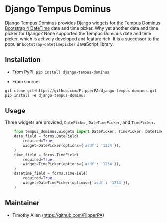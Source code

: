 # Django Tempus Dominus

Django Tempus Dominus provides Django widgets for the [Tempus Dominus Bootstrap 4 DateTime](https://tempusdominus.github.io/bootstrap-4/ "Tempus Dominus") date and time picker. Why yet another date and time picker for Django? None supported the Tempus Dominus date and time picker, which is actively developed and feature rich. It is a successor to the popular `bootstrap-datetimepicker` JavaScript library.

## Installation

* From PyPI: `pip install django-tempus-dominus`

* From source:

```python
git clone git+https://github.com/FlipperPA/django-tempus-dominus.git
pip install -e django-tempus-dominus
```

## Usage

Three widgets are provided, `DatePicker`, `DateTimePicker`, and `TimePicker`.

```python
    from tempus_dominus.widgets import DatePicker, TimePicker, DateTimePicker
    date_field = forms.DateField(
        required=True,
        widget=DatePicker(options={'asdf': '1234'}),
    )
    time_field = forms.TimeField(
        required=True,
        widget=TimePicker(options={'asdf': '1234'}),
    )
    datetime_field = forms.TimeField(
        required=True,
        widget=DateTimePicker(options={'asdf': '1234'}),
    )
```

## Maintainer

* Timothy Allen (https://github.com/FlipperPA)

